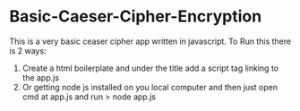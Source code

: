# Basic-Caeser-Cipher-Encryption
This is a very basic ceaser cipher app written in javascript. 
To Run this there is 2 ways:

1. Create a html boilerplate and under the title add a script tag linking to the app.js
2. Or getting node js installed on you local computer and then just open cmd at app.js and run > node app.js
